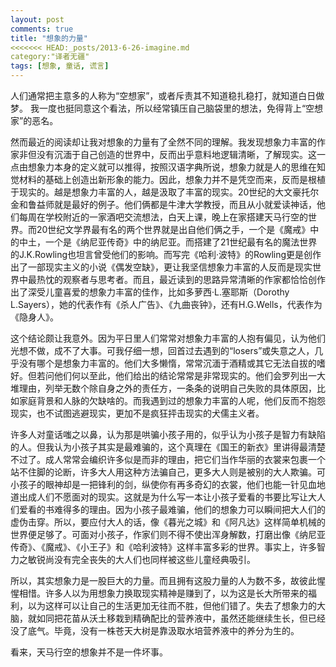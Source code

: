 ```yaml
---
layout: post
comments: true
title: "想象的力量"
<<<<<<< HEAD:_posts/2013-6-26-imagine.md
category:"译者无疆"
tags: [想象, 童话, 谎言]
---
```


人们通常把主意多的人称为“空想家”，或者斥责其不知道稳扎稳打，就知道白日做梦。
我一度也挺同意这个看法，所以经常镇压自己脑袋里的想法，免得背上“空想家”的恶名。

然而最近的阅读却让我对想象的力量有了全然不同的理解。我发现想象力丰富的作家非但没有沉湎于自己创造的世界中，反而出乎意料地逻辑清晰，了解现实。这一点由想象力本身的定义就可以推得，按照汉语字典所说，想象力就是人的思维在知觉材料的基础上创造出新形象的能力。因此，想象力并不是凭空而来，反而是根植于现实的。越是想象力丰富的人，越是汲取了丰富的现实。20世纪的大文豪托尔金和鲁益师就是最好的例子。他们俩都是牛津大学教授，而且从小就爱读神话，他们每周在学校附近的一家酒吧交流想法，白天上课，晚上在家搭建天马行空的世界。而20世纪文学界最有名的两个世界就是出自他们俩之手，一个是《魔戒》中的中土，一个是《纳尼亚传奇》中的纳尼亚。而搭建了21世纪最有名的魔法世界的J.K.Rowling也坦言曾受他们的影响。而写完《哈利·波特》的Rowling更是创作出了一部现实主义的小说《偶发空缺》，更让我坚信想象力丰富的人反而是现实世界中最热忱的观察者与思考者。而且，最近读到的思路异常清晰的作家都恰恰创作出了深受儿童喜爱的想象力丰富的佳作，比如多萝西·L.塞耶斯（Dorothy L.Sayers），她的代表作有《杀人广告》、《九曲丧钟》，还有H.G.Wells，代表作为《隐身人》。
 
这个结论颇让我意外。因为平日里人们常常对想象力丰富的人抱有偏见，认为他们光想不做，成不了大事。可我仔细一想，回首过去遇到的“losers”或失意之人，几乎没有哪个是想象力丰富的。他们大多懒惰，常常沉湎于酒精或其它无法自拔的嗜好。但若问他们何以至此，他们给出的结论常常是非常现实的。他们会罗列出一大堆理由，列举无数个除自身之外的责任方，一条条的说明自己失败的具体原因，比如家庭背景和人脉的欠缺啥的。而我遇到过的想象力丰富的人呢，他们反而不抱怨现实，也不试图逃避现实，更加不是疯狂抨击现实的犬儒主义者。

许多人对童话嗤之以鼻，认为那是哄骗小孩子用的，似乎认为小孩子是智力有缺陷的人。但我认为小孩子其实是最难骗的，这个真理在《国王的新衣》里讲得最清楚不过了。成人常常会编织许多似是而非的理由，把它们当作华丽的衣裳来包裹一个站不住脚的论断，许多大人用这种方法骗自己，更多大人则是被别的大人欺骗。可小孩子的眼神却是一把锋利的剑，纵使你有再多奇幻的衣裳，他们也能一针见血地道出成人们不愿面对的现实。这就是为什么写一本让小孩子爱看的书要比写让大人们爱看的书难得多的理由。因为小孩子最难骗，他们的想象力可以瞬间把大人们的虚伪击穿。所以，要应付大人的话，像《暮光之城》和《阿凡达》这样简单机械的世界便足够了。可面对小孩子，作家们则不得不使出浑身解数，打磨出像《纳尼亚传奇》、《魔戒》、《小王子》和《哈利波特》这样丰富多彩的世界。事实上，许多智力之敏锐尚没有完全丧失的大人们也同样被这些儿童经典吸引。

所以，其实想象力是一股巨大的力量。而且拥有这股力量的人为数不多，故彼此惺惺相惜。许多人以为用想象力换取现实精神是赚到了，以为这是长大所带来的福利，以为这样可以让自己的生活更加无往而不胜，但他们错了。失去了想象力的大脑，就如同把花苗从沃土移栽到精确配比的营养液中，虽然还能继续生长，但已经没了底气。毕竟，没有一株苍天大树是靠汲取水培营养液中的养分为生的。

看来，天马行空的想象并不是一件坏事。
